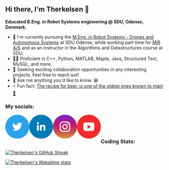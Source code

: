 ## Hi there, I'm Therkelsen 👋
**Educated B.Eng. in Robot Systems engineering @ SDU, Odense, Denmark.**

- 🔭 I'm currently pursuing the [M.Eng. in Robot Systems - Drones and Autonomous Systems]([https://github.com/Therkelsen/MUSE](https://www.sdu.dk/en/uddannelse/kandidat/robotteknologi/uddannelsens_opbygning/drone)) at SDU Odense, while working part time for [MiR A/S](https://mobile-industrial-robots.com/) and as an instructor in the Algorithms and Datastructures course at SDU.
- 👨‍💻 Proficient in C++, Python, MATLAB, Maple, Java, Structured Text, MySQL, and more.
- 👯 Seeking exciting collaboration opportunities in any interesting projects. Feel free to reach out!
- 💬 Ask me anything you'd like to know. 😁
- ⚡ Fun fact: [The recipe for beer, is one of the oldest ones known to man! 🍻](https://www.realmofhistory.com/2017/09/22/oldest-beer-recipe-mesopotamia-ninkasi/)

### My socials:
[<img align="left" alt="Therkelsen | Twitter" width="75px" src="https://raw.githubusercontent.com/Therkelsen/Therkelsen/main/Assets/twitter.png" />][twitter]
[<img align="left" alt="Therkelsen | LinkedIn" width="75px" src="https://raw.githubusercontent.com/Therkelsen/Therkelsen/main/Assets/linkedin.png" />][linkedin]
[<img align="left" alt="Therkelsen | Instagram" width="75px" src="https://raw.githubusercontent.com/Therkelsen/Therkelsen/main/Assets/instagram.png" />][instagram]
[<img align="left" alt="Therkelsen | YouTube" width="75px" src="https://raw.githubusercontent.com/Therkelsen/Therkelsen/main/Assets/youtube.png" />][youtube]

<br />
<br />
<br />

### Coding Stats:

[![Therkelsen's GitHub Streak](https://github-readme-streak-stats.herokuapp.com?user=@Therkelsen&theme=github-dark-blue&mode=weekly&hide_border=true)](https://git.io/streak-stats)

[![Therkelsen's Wakatime stats](https://github-readme-stats.vercel.app/api/wakatime?username=Therkelsen&layout=compact&theme=transparent&hide_border=true)](https://github.com/anuraghazra/github-readme-stats)
<br />

[twitter]: https://twitter.com/Sir_Therkelsen
[youtube]: https://youtube.com/@sirtherkelsen
[discord]: https://raw.githubusercontent.com/Therkelsen/Therkelsen/main/Assets/discord_contact.png
[instagram]: https://www.instagram.com/thomastherkelsen/
[linkedin]: https://www.linkedin.com/in/thomastherkelsen/
